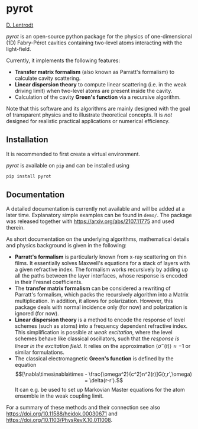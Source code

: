 pyrot
=====

[D. Lentrodt](https://github.com/dlentrodt)

*pyrot* is an open-source python package for the physics of one-dimensional (1D)
Fabry-Pérot cavities containing two-level atoms interacting with the light-field.

Currently, it implements the following features:
- **Transfer matrix formalism** (also known as Parratt's formalism) to calculate cavity scattering.
- **Linear dispersion theory** to compute linear scattering (i.e. in the weak driving limit) when two-level atoms are present inside the cavity.
- Calculation of the cavity **Green's function** via a recursive algorithm.


Note that this software and its algorithms are mainly designed with the goal
of transparent physics and to illustrate theoretical concepts. It is *not*
designed for realistic practical applications or numerical efficiency.

Installation
------------

It is recommended to first create a virtual environment.

*pyrot* is available on `pip` and can be installed using

```bash
pip install pyrot
```

Documentation
-------------

A detailed documentation is currently not available and will be added at a
later time. Explanatory simple examples can be found in `demo/`. The package
was released together with https://arxiv.org/abs/2107.11775 and used therein.

As short documentation on the underlying algorithms, mathematical details and physics background
is given in the following:
- **Parratt's formalism** is particularly known from x-ray scattering on thin films.
It essentially solves Maxwell's equations for a stack of layers with a given refractive index.
The formalism works recursively by adding up all the paths between the layer interfaces, whose response
is encoded in their Fresnel coefficients.
- The **transfer matrix formalism** can be considered a rewriting of Parratt's formalism, which packs the
recursively algorithm into a Matrix multiplication. In addition, it allows for polarization. However, this
package deals with normal incidence only (for now) and polarization is ignored (for now).
- **Linear dispersion theory** is a method to encode the response of level schemes (such as atoms) into a
frequency dependent refractive index. This simplification is possible at *weak excitation*, where the
level schemes behave like classical oscillators, such that the *response is linear in the
excitation field*. It relies on the approximation $\langle\sigma^-(t)\rangle\approx-1$ or similar formulations.
- The classical electromagnetic **Green's function** is defined by the equation $$[\nabla\times\nabla\times - \frac{\omega^2}{c^2}n^2(r)]G(r,r',\omega) = \delta(r-r').$$
It can e.g. be used to set up Markovian Master equations for the atom ensemble in the weak coupling limit.

For a summary of these methods and their connection see also https://doi.org/10.11588/heidok.00030671
and https://doi.org/10.1103/PhysRevX.10.011008.

